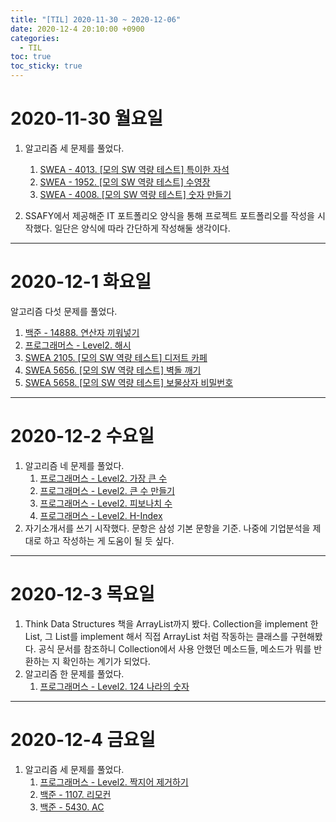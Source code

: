 ```yaml
---
title: "[TIL] 2020-11-30 ~ 2020-12-06"
date: 2020-12-4 20:10:00 +0900
categories:
  - TIL
toc: true
toc_sticky: true
---
```


# 2020-11-30 월요일

1. 알고리즘 세 문제를 풀었다.
    1. [SWEA - 4013. [모의 SW 역량 테스트] 특이한 자석](http://ddb8036631.github.io/알고리즘/SWEA_4013_특이한자석)
    2. [SWEA - 1952. [모의 SW 역량 테스트] 수영장](http://ddb8036631.github.io/알고리즘/SWEA_1952_수영장)
    3. [SWEA - 4008. [모의 SW 역량 테스트] 숫자 만들기](http://ddb8036631.github.io/알고리즘/SWEA_4008_숫자만들기)

2. SSAFY에서 제공해준 IT 포트폴리오 양식을 통해 프로젝트 포트폴리오를 작성을 시작했다. 일단은 양식에 따라 간단하게 작성해둘 생각이다.

---

# 2020-12-1 화요일
알고리즘 다섯 문제를 풀었다.
1. [백준 - 14888. 연산자 끼워넣기](http://ddb8036631.github.io/알고리즘/백준_14888_연산자끼워넣기)
2. [프로그래머스 - Level2. 해시](http://ddb8036631.github.io/알고리즘/프로그래머스_해시)
3. [SWEA 2105. [모의 SW 역량 테스트] 디저트 카페](http://ddb8036631.github.io/알고리즘/SWEA_2105_디저트카페)
4. [SWEA 5656. [모의 SW 역량 테스트] 벽돌 깨기](http://ddb8036631.github.io/알고리즘/SWEA_5656_벽돌깨기)
5. [SWEA 5658. [모의 SW 역량 테스트] 보물상자 비밀번호](http://ddb8036631.github.io/알고리즘/SWEA_5658_보물상자비밀번호)

---

# 2020-12-2 수요일
1. 알고리즘 네 문제를 풀었다.
    1. [프로그래머스 - Level2. 가장 큰 수](http://ddb8036631.github.io/알고리즘/프로그래머스_가장큰수)
    2. [프로그래머스 - Level2. 큰 수 만들기](http://ddb8036631.github.io/알고리즘/프로그래머스_큰수만들기)
    3. [프로그래머스 - Level2. 피보나치 수](http://ddb8036631.github.io/알고리즘/프로그래머스_피보나치수)
    4. [프로그래머스 - Level2. H-Index](http://ddb8036631.github.io/알고리즘/H-Index)
2. 자기소개서를 쓰기 시작했다. 문항은 삼성 기본 문항을 기준. 나중에 기업분석을 제대로 하고 작성하는 게 도움이 될 듯 싶다.

---

# 2020-12-3 목요일
1. Think Data Structures 책을 ArrayList까지 봤다. Collection을 implement 한 List, 그 List를 implement 해서 직접 ArrayList 처럼 작동하는 클래스를 구현해봤다. 공식 문서를 참조하니 Collection에서 사용 안했던 메소드들, 메소드가 뭐를 반환하는 지 확인하는 계기가 되었다.
2. 알고리즘 한 문제를 풀었다.
    1. [프로그래머스 - Level2. 124 나라의 숫자](http://ddb8036631.github.io/알고리즘/프로그래머스_124-나라의-숫자)

---

# 2020-12-4 금요일
1. 알고리즘 세 문제를 풀었다.
    1. [프로그래머스 - Level2. 짝지어 제거하기](http://ddb8036631.github.io/알고리즘/프로그래머스_짝지어-제거하기)
    2. [백준 - 1107. 리모컨](http://ddb8036631.github.io/알고리즘/백준_1107_리모컨)
    3. [백준 - 5430. AC](http://ddb8036631.github.io/알고리즘/백준_5430_AC)

